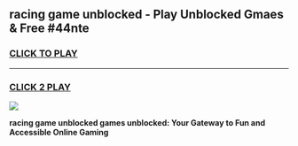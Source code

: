 
## racing game unblocked - Play Unblocked Gmaes & Free #44nte
<h3>
<a href="https://premium.freeplayer.one?title=racing_game_unblocked&ref=03M">CLICK TO PLAY</a></h3>
<hr>

<h3>
<a href="https://premium.freeplayer.one?title=racing_game_unblocked&ref=03M">CLICK 2 PLAY</a>
  
</h3>

<a href="https://premium.freeplayer.one?title=racing_game_unblocked&ref=03M"><img src="https://clearcache.store/games.png"></a>


**racing game unblocked games unblocked: Your Gateway to Fun and Accessible Online Gaming**
